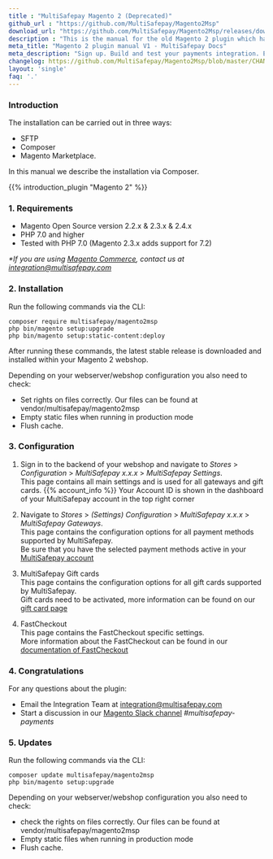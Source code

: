 ```yaml
---
title : "MultiSafepay Magento 2 (Deprecated)"
github_url : "https://github.com/MultiSafepay/Magento2Msp"
download_url: "https://github.com/MultiSafepay/Magento2Msp/releases/download/1.14.1/Plugin_Magento2_1.14.1.zip"
description : "This is the manual for the old Magento 2 plugin which has become deprecated. It can still be used, but please be aware that this plugin won't be receiving any more significant updates in the future."
meta_title: "Magento 2 plugin manual V1 - MultiSafepay Docs"
meta_description: "Sign up. Build and test your payments integration. Explore our products and services. Use our API Reference, SDKs, and wrappers. Get support."
changelog: https://github.com/MultiSafepay/Magento2Msp/blob/master/CHANGELOG.md
layout: 'single'
faq: '.'
---
```


### Introduction

The installation can be carried out in three ways:

+ SFTP
+ Composer
+ Magento Marketplace.

In this manual we describe the installation via Composer.

{{% introduction_plugin "Magento 2" %}}

### 1. Requirements
- Magento Open Source version 2.2.x & 2.3.x & 2.4.x 
- PHP 7.0 and higher
- Tested with PHP 7.0 (Magento 2.3.x adds support for 7.2)

_*If you are using [Magento Commerce](https://magento.com/products/magento-commerce), contact us at <integration@multisafepay.com>_

### 2. Installation
Run the following commands via the CLI:

```
composer require multisafepay/magento2msp
php bin/magento setup:upgrade
php bin/magento setup:static-content:deploy
```

After running these commands, the latest stable release is downloaded and installed within your
Magento 2 webshop.

Depending on your webserver/webshop configuration you also need to check:

- Set rights on files correctly. Our files can be found at vendor/multisafepay/magento2msp
- Empty static files when running in production mode
- Flush cache.

### 3. Configuration
1. Sign in to the backend of your webshop and navigate to _Stores_ > _Configuration_ > _MultiSafepay x.x.x_ > _MultiSafepay Settings_.  
This page contains all main settings and is used for all gateways and gift cards.
{{% account_info %}}
Your Account ID is shown in the dashboard of your MultiSafepay account in the top right corner

2. Navigate to _Stores_ > _(Settings) Configuration_ > _MultiSafepay x.x.x_ > _MultiSafepay Gateways_.  
This page contains the configuration options for all payment methods supported by MultiSafepay.  
Be sure that you have the selected payment methods active in your [MultiSafepay account](https://merchant.multisafepay.com)

3. MultiSafepay Gift cards  
This page contains the configuration options for all gift cards supported by MultiSafepay.  
Gift cards need to be activated, more information can be found on our [gift card page](/payments/methods/prepaid-cards/gift-cards)

4. FastCheckout  
This page contains the FastCheckout specific settings.  
More information about the FastCheckout can be found in our [documentation of FastCheckout](https://docs.multisafepay.com/payment-methods/fastcheckout/)

### 4. Congratulations
For any questions about the plugin:

 - Email the Integration Team at <integration@multisafepay.com> 
 - Start a discussion in our [Magento Slack channel](https://magentocommeng.slack.com) _#multisafepay-payments_

### 5. Updates 
Run the following commands via the CLI:
```
composer update multisafepay/magento2msp 
php bin/magento setup:upgrade
```

Depending on your webserver/webshop configuration you also need to check:
- check the rights on files correctly. Our files can be found at vendor/multisafepay/magento2msp
- Empty static files when running in production mode
- Flush cache.
